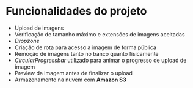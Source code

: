 # Funcionalidades do projeto

- Upload de imagens
- Verificação de tamanho máximo e extensões de imagens aceitadas
- _Dropzone_
- Criação de rota para acesso a imagem de forma pública
- Remoção de imagens tanto no banco quanto fisicamente
- _CircularProgressbar_ utilizado para animar o progresso de upload de imagem
- Preview da imagem antes de finalizar o upload
- Armazenamento na nuvem com **Amazon S3**